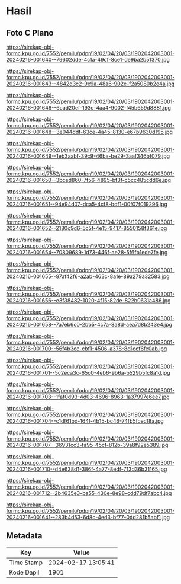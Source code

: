 # Hasil

## Foto C Plano

https://sirekap-obj-formc.kpu.go.id/7552/pemilu/pdpr/19/02/04/20/03/1902042003001-20240216-001640--79602dde-4c1a-49cf-8ce1-de9ba2b51370.jpg

https://sirekap-obj-formc.kpu.go.id/7552/pemilu/pdpr/19/02/04/20/03/1902042003001-20240216-001643--4842d3c2-9e9a-48a6-902e-f2a5080b2e4a.jpg

https://sirekap-obj-formc.kpu.go.id/7552/pemilu/pdpr/19/02/04/20/03/1902042003001-20240216-001646--6cad20ef-193c-4aa4-9002-f45b659d8881.jpg

https://sirekap-obj-formc.kpu.go.id/7552/pemilu/pdpr/19/02/04/20/03/1902042003001-20240216-001648--3e044ddf-63ce-4a45-8130-e67b9630d195.jpg

https://sirekap-obj-formc.kpu.go.id/7552/pemilu/pdpr/19/02/04/20/03/1902042003001-20240216-001649--1eb3aabf-39c9-46ba-be29-3aaf346bf079.jpg

https://sirekap-obj-formc.kpu.go.id/7552/pemilu/pdpr/19/02/04/20/03/1902042003001-20240216-001650--3bced860-7f56-4895-bf3f-c5cc485cdd6e.jpg

https://sirekap-obj-formc.kpu.go.id/7552/pemilu/pdpr/19/02/04/20/03/1902042003001-20240216-001651--94e94d07-dca5-4cf8-bdf1-00f07f019296.jpg

https://sirekap-obj-formc.kpu.go.id/7552/pemilu/pdpr/19/02/04/20/03/1902042003001-20240216-001652--2180c9d6-5c5f-4e15-9417-8550158f361e.jpg

https://sirekap-obj-formc.kpu.go.id/7552/pemilu/pdpr/19/02/04/20/03/1902042003001-20240216-001654--70809689-1d73-446f-ae28-5f6fb1ede7fe.jpg

https://sirekap-obj-formc.kpu.go.id/7552/pemilu/pdpr/19/02/04/20/03/1902042003001-20240216-001655--97af42f6-a2ab-463c-8a1e-89a279a32583.jpg

https://sirekap-obj-formc.kpu.go.id/7552/pemilu/pdpr/19/02/04/20/03/1902042003001-20240216-001656--e3f38482-1020-4f15-82de-822b0631a486.jpg

https://sirekap-obj-formc.kpu.go.id/7552/pemilu/pdpr/19/02/04/20/03/1902042003001-20240216-001658--7a7eb6c0-2bb5-4c7a-8a8d-aea7d8b243e4.jpg

https://sirekap-obj-formc.kpu.go.id/7552/pemilu/pdpr/19/02/04/20/03/1902042003001-20240216-001700--56f4b3cc-cbf1-4506-a378-8d1ccf6fe0ab.jpg

https://sirekap-obj-formc.kpu.go.id/7552/pemilu/pdpr/19/02/04/20/03/1902042003001-20240216-001701--5c2eca3c-65c0-4eb6-9b6a-b529b5fc8a1d.jpg

https://sirekap-obj-formc.kpu.go.id/7552/pemilu/pdpr/19/02/04/20/03/1902042003001-20240216-001703--1faf0d93-4d03-4696-8963-1a37997e6ee7.jpg

https://sirekap-obj-formc.kpu.go.id/7552/pemilu/pdpr/19/02/04/20/03/1902042003001-20240216-001704--c1df61bd-164f-4b15-bc46-74fb5fcec18a.jpg

https://sirekap-obj-formc.kpu.go.id/7552/pemilu/pdpr/19/02/04/20/03/1902042003001-20240216-001707--36931cc3-fa95-45cf-812b-39a8f92e5389.jpg

https://sirekap-obj-formc.kpu.go.id/7552/pemilu/pdpr/19/02/04/20/03/1902042003001-20240216-001710--d4e638d1-386f-4a77-8edf-713d36b31165.jpg

https://sirekap-obj-formc.kpu.go.id/7552/pemilu/pdpr/19/02/04/20/03/1902042003001-20240216-001712--2b4635e3-ba55-430e-8e98-cdd79df7abc4.jpg

https://sirekap-obj-formc.kpu.go.id/7552/pemilu/pdpr/19/02/04/20/03/1902042003001-20240216-001641--283b4d53-6d8c-4ed3-bf77-0dd281b5abf1.jpg


## Metadata

| Key        | Value               |
| ---------- | ------------------- |
| Time Stamp | 2024-02-17 13:05:41 |
| Kode Dapil | 1901                |



